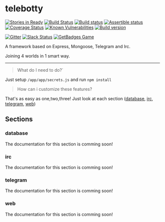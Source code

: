 # telebotty 
[![Stories in Ready](https://badge.waffle.io/bricksoft/telebotty.png?label=ready&title=Ready)](https://waffle.io/bricksoft/telebotty) 
[![Build Status](https://travis-ci.org/bricksoft/telebotty.svg?branch=master)](https://travis-ci.org/bricksoft/telebotty) 
[![Build status](https://ci.appveyor.com/api/projects/status/ou61of5klrw0hqm1?svg=true)](https://ci.appveyor.com/project/jay-bricksoft/telebotty) 
[![Assertible status](https://assertible.com/apis/5ac5165f-f544-49b8-bf40-db46178b2820/status?api_token=zxV2yeXKxRvqjZZo)](https://assertible.com/dashboard#/services/5ac5165f-f544-49b8-bf40-db46178b2820/results) 
[![Coverage Status](https://coveralls.io/repos/github/bricksoft/telebotty/badge.svg?branch=master)](https://coveralls.io/github/bricksoft/telebotty?branch=master) 
[![Known Vulnerabilities](https://snyk.io/test/github/bricksoft/telebotty/badge.svg)](https://snyk.io/test/github/bricksoft/telebotty) 
[![Build version](https://img.shields.io/github/release/bricksoft/telebotty.svg)](https://github.com/bricksoft/telebotty/releases/latest) 

[![Gitter](https://badges.gitter.im/bricksoft/telebotty.svg)](https://gitter.im/bricksoft/telebotty?utm_source=badge&utm_medium=badge&utm_campaign=pr-badge) 
[![Slack Status](https://telebotty.herokuapp.com/badge.svg)](https://telebotty.herokuapp.com) 
[![GetBadges Game](https://bricksoft-telebotty.getbadges.io/shield/company/bricksoft-telebotty)](https://bricksoft-telebotty.getbadges.io/?ref=shield-game) 

A framework based on Express, Mongoose, Telegram and Irc.

Joining 4 worlds in 1 smart way.

---

>What do I need to do?`

Just setup `/app/app/secrets.js` and run `npm install`

>How can i customize these features?

That's as easy as one,two,three! Just look at each section ([database](#database), [irc](#irc), [telegram](#telegram), [web](#web))



## Sections

### database

The documentation for this section is comming soon!

### irc

The documentation for this section is comming soon!

### telegram

The documentation for this section is comming soon!

### web

The documentation for this section is comming soon!
